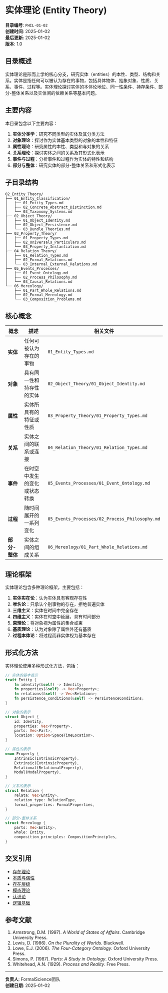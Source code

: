 # 实体理论 (Entity Theory)

**目录编号**: `PHIL-01-02`  
**创建时间**: 2025-01-02  
**最后更新**: 2025-01-02  
**版本**: 1.0  

## 目录概述

实体理论是形而上学的核心分支，研究实体（entities）的本性、类型、结构和关系。实体是指任何可以被认为存在的事物，包括具体物体、抽象对象、性质、关系、事件、过程等。实体理论探讨实体的本体论地位、同一性条件、持存条件、部分-整体关系以及实体间的依赖关系等基本问题。

## 主要内容

本目录包含以下主要内容：

1. **实体分类学**：研究不同类型的实体及其分类方法
2. **对象理论**：探讨作为实体基本类型的对象的本性和特征
3. **属性理论**：研究属性的本性、类型和与对象的关系
4. **关系理论**：探讨实体之间的关系及其形式化表示
5. **事件与过程**：分析事件和过程作为实体的特性和结构
6. **部分与整体**：研究实体的部分-整体关系和形式化表示

## 子目录结构

```text
02_Entity_Theory/
├── 01_Entity_Classification/
│   ├── 01_Entity_Types.md
│   ├── 02_Concrete_Abstract_Distinction.md
│   └── 03_Taxonomy_Systems.md
├── 02_Object_Theory/
│   ├── 01_Object_Identity.md
│   ├── 02_Object_Persistence.md
│   └── 03_Bundle_Theories.md
├── 03_Property_Theory/
│   ├── 01_Property_Types.md
│   ├── 02_Universals_Particulars.md
│   └── 03_Property_Instantiation.md
├── 04_Relation_Theory/
│   ├── 01_Relation_Types.md
│   ├── 02_Formal_Relations.md
│   └── 03_Internal_External_Relations.md
├── 05_Events_Processes/
│   ├── 01_Event_Ontology.md
│   ├── 02_Process_Philosophy.md
│   └── 03_Causal_Relations.md
└── 06_Mereology/
    ├── 01_Part_Whole_Relations.md
    ├── 02_Formal_Mereology.md
    └── 03_Composition_Problems.md
```

## 核心概念

| 概念 | 描述 | 相关文件 |
|------|------|---------|
| **实体** | 任何可被认为存在的事物 | `01_Entity_Types.md` |
| **对象** | 具有同一性和持存性的实体 | `02_Object_Theory/01_Object_Identity.md` |
| **属性** | 实体所具有的特征或性质 | `03_Property_Theory/01_Property_Types.md` |
| **关系** | 实体之间的联系或连接 | `04_Relation_Theory/01_Relation_Types.md` |
| **事件** | 在时空中发生的变化或状态转换 | `05_Events_Processes/01_Event_Ontology.md` |
| **过程** | 随时间展开的一系列变化 | `05_Events_Processes/02_Process_Philosophy.md` |
| **部分-整体** | 实体之间的组成关系 | `06_Mereology/01_Part_Whole_Relations.md` |

## 理论框架

实体理论包含多种理论框架，主要包括：

1. **实体实在论**：认为实体具有客观存在性
2. **唯名论**：只承认个别事物的存在，拒绝普遍实体
3. **三维主义**：实体在时间中完全存在
4. **四维主义**：实体在时空中延展，具有时间部分
5. **束理论**：将对象视为属性的集合或束
6. **基质理论**：认为对象除了属性外还有基质
7. **过程本体论**：将过程而非实体视为基本存在

## 形式化方法

实体理论使用多种形式化方法，包括：

```rust
// 实体的基本表示
trait Entity {
    fn identity(&self) -> Identity;
    fn properties(&self) -> Vec<Property>;
    fn relations(&self) -> Vec<Relation>;
    fn persistence_conditions(&self) -> PersistenceConditions;
}

// 对象的表示
struct Object {
    id: Identity,
    properties: Vec<Property>,
    parts: Vec<Part>,
    location: Option<SpaceTimeLocation>,
}

// 属性的表示
enum Property {
    Intrinsic(IntrinsicProperty),
    Extrinsic(ExtrinsicProperty),
    Relational(RelationalProperty),
    Modal(ModalProperty),
}

// 关系的表示
struct Relation {
    relata: Vec<Entity>,
    relation_type: RelationType,
    formal_properties: FormalProperties,
}

// 部分-整体关系
struct Mereology {
    parts: Vec<Entity>,
    whole: Entity,
    composition_principles: CompositionPrinciples,
}
```

## 交叉引用

- [存在理论](../01_Being_and_Existence/01_Existence_Theory.md)
- [本质与偶性](../01_Being_and_Existence/02_Essence_and_Accident.md)
- [存在层级](../01_Being_and_Existence/03_Levels_of_Being.md)
- [模态理论](../03_Modal_Theory/README.md)
- [认识论](../../02_Epistemology/README.md)
- [逻辑基础](../../03_Philosophy_of_Logic/01_Logic_Foundations/README.md)

## 参考文献

1. Armstrong, D.M. (1997). *A World of States of Affairs*. Cambridge University Press.
2. Lewis, D. (1986). *On the Plurality of Worlds*. Blackwell.
3. Lowe, E.J. (2006). *The Four-Category Ontology*. Oxford University Press.
4. Simons, P. (1987). *Parts: A Study in Ontology*. Oxford University Press.
5. Whitehead, A.N. (1929). *Process and Reality*. Free Press.

---

**负责人**: FormalScience团队  
**创建日期**: 2025-01-02 